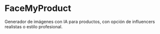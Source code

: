 # FaceMyProduct
Generador de imágenes con IA para productos, con opción de influencers realistas o estilo profesional.
